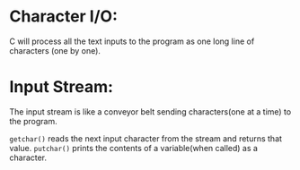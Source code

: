 # Character I/O:
C will process all the text inputs to the program as one long line of characters (one by one).

# Input Stream:
The input stream is like a conveyor belt sending characters(one at a time) to the program.

`getchar()` reads the next input character from the stream and returns that value.
`putchar()` prints the contents of a variable(when called) as a character.